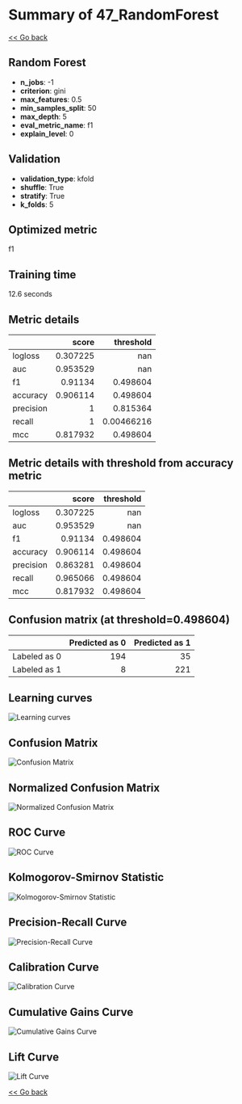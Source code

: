 # Summary of 47_RandomForest

[<< Go back](../README.md)


## Random Forest
- **n_jobs**: -1
- **criterion**: gini
- **max_features**: 0.5
- **min_samples_split**: 50
- **max_depth**: 5
- **eval_metric_name**: f1
- **explain_level**: 0

## Validation
 - **validation_type**: kfold
 - **shuffle**: True
 - **stratify**: True
 - **k_folds**: 5

## Optimized metric
f1

## Training time

12.6 seconds

## Metric details
|           |    score |    threshold |
|:----------|---------:|-------------:|
| logloss   | 0.307225 | nan          |
| auc       | 0.953529 | nan          |
| f1        | 0.91134  |   0.498604   |
| accuracy  | 0.906114 |   0.498604   |
| precision | 1        |   0.815364   |
| recall    | 1        |   0.00466216 |
| mcc       | 0.817932 |   0.498604   |


## Metric details with threshold from accuracy metric
|           |    score |   threshold |
|:----------|---------:|------------:|
| logloss   | 0.307225 |  nan        |
| auc       | 0.953529 |  nan        |
| f1        | 0.91134  |    0.498604 |
| accuracy  | 0.906114 |    0.498604 |
| precision | 0.863281 |    0.498604 |
| recall    | 0.965066 |    0.498604 |
| mcc       | 0.817932 |    0.498604 |


## Confusion matrix (at threshold=0.498604)
|              |   Predicted as 0 |   Predicted as 1 |
|:-------------|-----------------:|-----------------:|
| Labeled as 0 |              194 |               35 |
| Labeled as 1 |                8 |              221 |

## Learning curves
![Learning curves](learning_curves.png)
## Confusion Matrix

![Confusion Matrix](confusion_matrix.png)


## Normalized Confusion Matrix

![Normalized Confusion Matrix](confusion_matrix_normalized.png)


## ROC Curve

![ROC Curve](roc_curve.png)


## Kolmogorov-Smirnov Statistic

![Kolmogorov-Smirnov Statistic](ks_statistic.png)


## Precision-Recall Curve

![Precision-Recall Curve](precision_recall_curve.png)


## Calibration Curve

![Calibration Curve](calibration_curve_curve.png)


## Cumulative Gains Curve

![Cumulative Gains Curve](cumulative_gains_curve.png)


## Lift Curve

![Lift Curve](lift_curve.png)



[<< Go back](../README.md)
